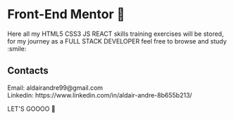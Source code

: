 # Front-End Mentor :rocket:

<p font-color=#9F7CE1  aling=rigth>
  Here all my HTML5 CSS3 JS REACT skills training exercises will be stored, for my journey as a FULL STACK DEVELOPER feel free to browse and study :smile:
</p>

## Contacts

<p>
  Email: aldairandre99@gmail.com<br>
  Linkedin: https://www.linkedin.com/in/aldair-andre-8b655b213/<br>
</p>

LET'S GOOOO :rocket:
